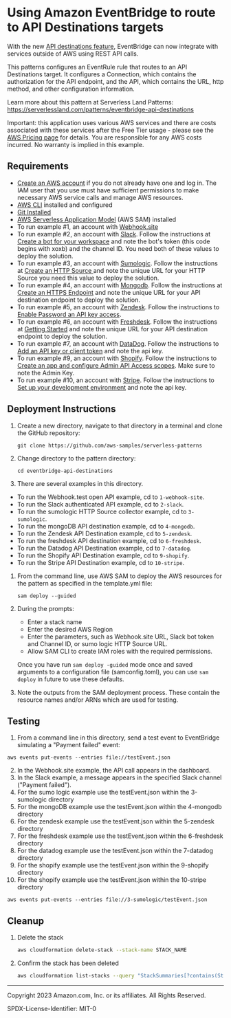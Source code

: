 # Using Amazon EventBridge to route to API Destinations targets

With the new [API destinations feature](https://aws.amazon.com/blogs/compute/using-api-destinations-with-amazon-eventbridge/), EventBridge can now integrate with services outside of AWS using REST API calls.

This patterns configures an EventRule rule that routes to an API Destinations target. It configures a Connection, which contains the authorization for the API endpoint, and the API, which contains the URL, http method, and other configuration information.

Learn more about this pattern at Serverless Land Patterns: https://serverlessland.com/patterns/eventbridge-api-destinations

Important: this application uses various AWS services and there are costs associated with these services after the Free Tier usage - please see the [AWS Pricing page](https://aws.amazon.com/pricing/) for details. You are responsible for any AWS costs incurred. No warranty is implied in this example.

## Requirements

* [Create an AWS account](https://portal.aws.amazon.com/gp/aws/developer/registration/index.html) if you do not already have one and log in. The IAM user that you use must have sufficient permissions to make necessary AWS service calls and manage AWS resources.
* [AWS CLI](https://docs.aws.amazon.com/cli/latest/userguide/install-cliv2.html) installed and configured
* [Git Installed](https://git-scm.com/book/en/v2/Getting-Started-Installing-Git)
* [AWS Serverless Application Model](https://docs.aws.amazon.com/serverless-application-model/latest/developerguide/serverless-sam-cli-install.html) (AWS SAM) installed
* To run example #1, an account with [Webhook.site](https://webhook.site/)
* To run example #2, an account with [Slack](http://slack.com). Follow the instructions at [Create a bot for your workspace](https://slack.com/help/articles/115005265703-Create-a-bot-for-your-workspace) and note the bot's token (this code begins with xoxb) and the channel ID. You need both of these values to deploy the solution.
* To run example #3, an account with [Sumologic](https://sumologic.com). Follow the instructions at [Create an HTTP Source ](https://help.sumologic.com/03Send-Data/Sources/02Sources-for-Hosted-Collectors/HTTP-Source) and note the unique URL for your HTTP Source you need this value to deploy the solution.
* To run example #4, an account with [Mongodb](https://www.mongodb.com/). Follow the instructions at [Create an HTTPS Endpoint](https://docs.mongodb.com/realm/endpoints/) and note the unique URL for your API destination endpoint to deploy the solution.
* To run example #5, an account with [Zendesk](https://www.zendesk.com). Follow the instructions to  [Enable Password an API key access](https://support.zendesk.com/hc/en-us/articles/4408836402074-Using-the-API-dashboard#enabling_password_or_token_access_).
* To run example #6, an account with [Freshdesk](https://support.freshdesk.com/support/login). Follow the instructions at [Getting Started](https://developers.freshdesk.com/api/#getting-started) and note the unique URL for your API destination endpoint to deploy the solution.
* To run example #7, an account with [DataDog](hhttps://www.datadoghq.com). Follow the instructions to [Add an API key or client token](https://docs.datadoghq.com/account_management/api-app-keys/#add-an-api-key-or-client-token) and note the api key.
* To run example #9, an account with [Shopify](https://www.shopify.com/). Follow the instructions to [Create an app and configure Admin API Access scopes](https://shopify.dev/apps/auth/admin-app-access-tokens#step-1-create-and-install-the-app). Make sure to note the Admin Key.
* To run example #10, an account with [Stripe](https://dashboard.stripe.com/login). Follow the instructions to [Set up your development environment](https://stripe.com/docs/development/quickstart) and note the api key.
## Deployment Instructions

1. Create a new directory, navigate to that directory in a terminal and clone the GitHub repository:
    ``` 
    git clone https://github.com/aws-samples/serverless-patterns
    ```
1. Change directory to the pattern directory:
    ```
    cd eventbridge-api-destinations
    ```
1. There are several examples in this directory.
- To run the Webhook.test open API example, cd to `1-webhook-site`.
- To run the Slack authenticated API example, cd to `2-slack`.
- To run the sumologic HTTP Source collector example, cd to `3-sumologic`.
- To run the mongoDB API destination example, cd to `4-mongodb`.
- To run the Zendesk API Destination example, cd to `5-zendesk`.
- To run the freshdesk API destination example, cd to `6-freshdesk`.
- To run the Datadog API Destination example, cd to `7-datadog`.
- To run the Shopify API Destination example, cd to `9-shopify`.
- To run the Stripe API Destination example, cd to `10-stripe`.
1. From the command line, use AWS SAM to deploy the AWS resources for the pattern as specified in the template.yml file:
    ```
    sam deploy --guided
    ```
1. During the prompts:
    * Enter a stack name
    * Enter the desired AWS Region
    * Enter the parameters, such as Webhook.site URL, Slack bot token and Channel ID, or sumo logic HTTP Source URL.
    * Allow SAM CLI to create IAM roles with the required permissions.

    Once you have run `sam deploy -guided` mode once and saved arguments to a configuration file (samconfig.toml), you can use `sam deploy` in future to use these defaults.
1. Note the outputs from the SAM deployment process. These contain the resource names and/or ARNs which are used for testing.

## Testing

1. From a command line in this directory, send a test event to EventBridge simulating a "Payment failed" event:
```
aws events put-events --entries file://testEvent.json
```
2. In the Webhook.site example, the API call appears in the dashboard.
3. In the Slack example, a message appears in the specified Slack channel ("Payment failed").
4. For the sumo logic example use the testEvent.json within the 3-sumologic directory
5. For the mongoDB example use the testEvent.json within the 4-mongodb directory
6. For the zendesk example use the testEvent.json within the 5-zendesk directory
7. For the freshdesk example use the testEvent.json within the 6-freshdesk directory
8. For the datadog example use the testEvent.json within the 7-datadog directory
9. For the shopify example use the testEvent.json within the 9-shopify directory
10. For the shopify example use the testEvent.json within the 10-stripe directory
```
aws events put-events --entries file://3-sumologic/testEvent.json
```

## Cleanup
 
1. Delete the stack
    ```bash
    aws cloudformation delete-stack --stack-name STACK_NAME
    ```
1. Confirm the stack has been deleted
    ```bash
    aws cloudformation list-stacks --query "StackSummaries[?contains(StackName,'STACK_NAME')].StackStatus"
    ```
----
Copyright 2023 Amazon.com, Inc. or its affiliates. All Rights Reserved.

SPDX-License-Identifier: MIT-0
